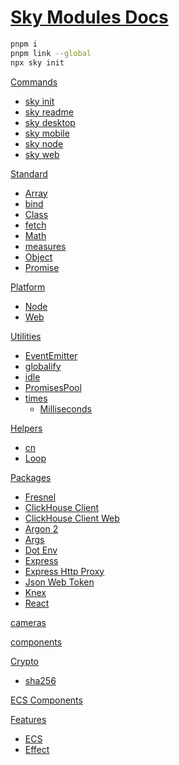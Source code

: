 <!--- This README was auto-generated using "pnpm exec sky readme" --> 

# [Sky Modules Docs](README.md)

```sh
pnpm i
pnpm link --global
npx sky init

```

[Commands](%5Fcommands%2FREADME.md)   
* [sky init](%5Fcommands%2F%5Fdocs%2Fsky-init%2FREADME.md)
* [sky readme](%5Fcommands%2F%5Fdocs%2Fsky-readme%2FREADME.md)
* [sky desktop](%5Fcommands%2F%5Fdocs%2Fsky-desktop%2FREADME.md)
* [sky mobile](%5Fcommands%2F%5Fdocs%2Fsky-mobile%2FREADME.md)
* [sky node](%5Fcommands%2F%5Fdocs%2Fsky-node%2FREADME.md)
* [sky web](%5Fcommands%2F%5Fdocs%2Fsky-web%2FREADME.md)
  
[Standard](standard%2FREADME.md)   
* [Array](standard%2FArray%2FREADME.md)
* [bind](standard%2Fbind%2FREADME.md)
* [Class](standard%2FClass%2FREADME.md)
* [fetch](standard%2Ffetch%2FREADME.md)
* [Math](standard%2FMath%2FREADME.md)
* [measures](standard%2Fmeasures%2FREADME.md)
* [Object](standard%2FObject%2FREADME.md)
* [Promise](standard%2FPromise%2FREADME.md)
  
[Platform](platform%2FREADME.md)   
* [Node](platform%2Fnode%2FREADME.md)
* [Web](platform%2Fweb%2FREADME.md)
  
[Utilities](utilities%2FREADME.md)   
* [EventEmitter](utilities%2FEventEmitter%2FREADME.md)
* [globalify](utilities%2Fglobalify%2FREADME.md)
* [idle](utilities%2Fidle%2FREADME.md)
* [PromisesPool](utilities%2FPromisesPool%2FREADME.md)
* [times](utilities%2Ftimes%2FREADME.md)  
   * [Milliseconds](utilities%2Ftimes%2Fmilliseconds%2FREADME.md)
  
[Helpers](helpers%2FREADME.md)   
* [cn](helpers%2FclassNames%2FREADME.md)
* [Loop](helpers%2FLoop%2FREADME.md)
  
[Packages](pkgs%2FREADME.md)   
* [Fresnel](pkgs%2F%40artsy%2Ffresnel%2FREADME.md)
* [ClickHouse Client](pkgs%2F%40clickhouse%2Fclient%2FREADME.md)
* [ClickHouse Client Web](pkgs%2F%40clickhouse%2Fclient-web%2FREADME.md)
* [Argon 2](pkgs%2Fargon2%2FREADME.md)
* [Args](pkgs%2Fargs%2FREADME.md)
* [Dot Env](pkgs%2Fdotenv%2FREADME.md)
* [Express](pkgs%2Fexpress%2FREADME.md)
* [Express Http Proxy](pkgs%2Fexpress-http-proxy%2FREADME.md)
* [Json Web Token](pkgs%2Fjsonwebtoken%2FREADME.md)
* [Knex](pkgs%2Fknex%2FREADME.md)
* [React](pkgs%2Freact%2FREADME.md)
  
[cameras](cameras%2FREADME.md)   
  
[components](components%2FREADME.md)   
  
[Crypto](crypto%2FREADME.md)   
* [sha256](crypto%2Fsha256%2FREADME.md)
  
[ECS Components](ecs%2FREADME.md)   
  
[Features](features%2FREADME.md)   
* [ECS](features%2Fecs%2FREADME.md)
* [Effect](features%2Feffect%2FREADME.md)
  